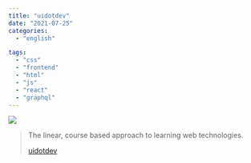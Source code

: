 ```yaml
---
title: "uidotdev"
date: "2021-07-25"
categories:
  - "english"

tags:
  - "css"
  - "frontend"
  - "html"
  - "js"
  - "react"
  - "graphql"
---
```


![](https://yt3.ggpht.com/ytc/AKedOLSbdtOHBjp2_RVCnL4NcVm0YJsn9dmznG4s7Tw36w=s176-c-k-c0x00ffffff-no-rj)

> The linear, course based approach to learning web technologies.
>
> [uidotdev](https://www.youtube.com/c/uidotdev/playlists)
